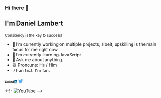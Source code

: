 ### Hi there 👋
## I'm Daniel Lambert
<small style='font-size:12px;'>Consitency is the key to success!</small>

- 🔭 I’m currently working on multiple projects, albeit, upskilling is the main focus for me right now.
- 🌱 I’m currently learning JavaScript
- 💬 Ask me about anything.
- 😄 Pronouns: He / Him
- ⚡ Fun fact: I'm fun.

<div>
<a href="https://www.linkedin.com/in/danieljlambert95/" target="_blank"><img src='./images/linkedin.svg' alt='LinkedIn' width="8%"></a>
<a href="https://twitter.com/Asabeneh" target="_blank"><img src='./images/twitter.svg' alt='Twitter' width="3%" title='@Asabeneh'></a>

<-!- <a href="https://www.youtube.com/channel/UCM4xOopkYiPwJqyKsSqL9mw" target="_blank"><img src='./images/youtube.svg' alt='YouTube' width="3%"></a> -->

</div>

